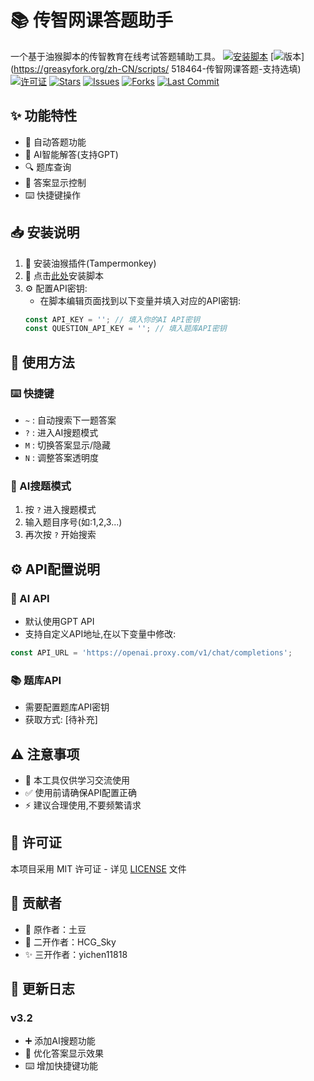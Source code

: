 # 📚 传智网课答题助手

一个基于油猴脚本的传智教育在线考试答题辅助工具。
[![安装脚本](https://img.shields.io/badge/Greasy_Fork-安装脚本-66AA11?style=flat-square&logo=tampermonkey)](https://greasyfork.org/zh-CN/scripts/518464-传智网课答题-支持选填)
[![版本](https://img.shields.io/badge/版本-v3.2-blue?style=flat-square)](https://greasyfork.org/zh-CN/scripts/
518464-传智网课答题-支持选填)
[![许可证](https://img.shields.io/badge/许可证-MIT-yellow?style=flat-square)](LICENSE)
[![Stars](https://img.shields.io/github/stars/yichen11818/stu_ityxb?style=flat-square)](https://github.com/yichen11818/stu_ityxb/stargazers)
[![Issues](https://img.shields.io/github/issues/yichen11818/stu_ityxb?style=flat-square)](https://github.com/yichen11818/stu_ityxb/issues)
[![Forks](https://img.shields.io/github/forks/yichen11818/stu_ityxb?style=flat-square)](https://github.com/yichen11818/stu_ityxb/network)
[![Last Commit](https://img.shields.io/github/last-commit/yichen11818/stu_ityxb?style=flat-square)](https://github.com/yichen11818/stu_ityxb/commits)
## ✨ 功能特性

- 🤖 自动答题功能
- 🧠 AI智能解答(支持GPT)
- 🔍 题库查询
- 👀 答案显示控制
- ⌨️ 快捷键操作

## 📥 安装说明

1. 🔧 安装油猴插件(Tampermonkey)
2. 💾 点击[此处]()安装脚本
3. ⚙️ 配置API密钥:
   - 在脚本编辑页面找到以下变量并填入对应的API密钥:
   ```javascript
   const API_KEY = ''; // 填入你的AI API密钥
   const QUESTION_API_KEY = ''; // 填入题库API密钥
   ```

## 📖 使用方法

### ⌨️ 快捷键
- `~` : 自动搜索下一题答案
- `?` : 进入AI搜题模式
- `M` : 切换答案显示/隐藏
- `N` : 调整答案透明度

### 🤖 AI搜题模式
1. 按 `?` 进入搜题模式
2. 输入题目序号(如:1,2,3...)
3. 再次按 `?` 开始搜索

## ⚙️ API配置说明

### 🤖 AI API
- 默认使用GPT API
- 支持自定义API地址,在以下变量中修改:
```javascript
const API_URL = 'https://openai.proxy.com/v1/chat/completions';
```

### 📚 题库API
- 需要配置题库API密钥
- 获取方式: [待补充]

## ⚠️ 注意事项

- 📝 本工具仅供学习交流使用
- ✅ 使用前请确保API配置正确
- ⚡ 建议合理使用,不要频繁请求

## 📄 许可证

本项目采用 MIT 许可证 - 详见 [LICENSE](LICENSE) 文件

## 👥 贡献者

- 🥔 原作者：土豆
- 🌟 二开作者：HCG_Sky
- ✨ 三开作者：yichen11818

## 📝 更新日志

### v3.2
- ➕ 添加AI搜题功能
- 🔄 优化答案显示效果
- ⌨️ 增加快捷键功能